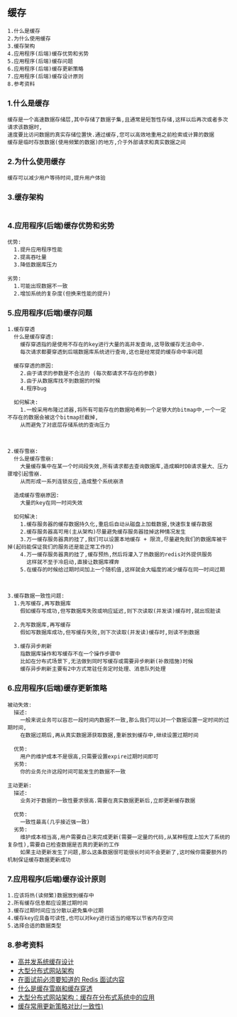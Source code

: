 ## 缓存
```
1.什么是缓存
2.为什么使用缓存
3.缓存架构
4.应用程序(后端)缓存优势和劣势
5.应用程序(后端)缓存问题
6.应用程序(后端)缓存更新策略
7.应用程序(后端)缓存设计原则
8.参考资料
```

### 1.什么是缓存
```
缓存是一个高速数据存储层,其中存储了数据子集,且通常是短暂性存储,这样以后再次或者多次请求该数据时,
速度要比访问数据的真实存储位置快.通过缓存,您可以高效地重用之前检索或计算的数据
缓存是临时存放数据(使用频繁的数据)的地方,介于外部请求和真实数据之间
```

### 2.为什么使用缓存
```
缓存可以减少用户等待时间,提升用户体验
```

### 3.缓存架构
```

```

### 4.应用程序(后端)缓存优势和劣势

```
优势:
  1.提升应用程序性能
  2.提高吞吐量
  3.降低数据库压力

劣势:
  1.可能出现数据不一致
  2.增加系统的复杂度(但换来性能的提升)
```


### 5.应用程序(后端)缓存问题
```
1.缓存穿透
  什么是缓存穿透: 
    缓存穿透指的是使用不存在的key进行大量的高并发查询,这导致缓存无法命中.
    每次请求都要穿透到后端数据库系统进行查询,这也是经常提的缓存命中率问题
    
  缓存穿透的原因:
    2.由于请求的参数是不合法的 (每次都请求不存在的参数)
    3.由于从数据库找不到数据的时候
    4.程序bug
    
  如何解决:
    1.一般采用布隆过滤器,将所有可能存在的数据哈希到一个足够大的bitmap中,一个一定不存在的数据会被这个bitmap拦截掉,
    从而避免了对底层存储系统的查询压力

    
  
2.缓存雪崩:
  什么是缓存雪崩:
    大量缓存集中在某一个时间段失效,所有请求都去查询数据库,造成瞬时DB请求量大、压力骤增引起雪崩.
    从而形成一系列连锁反应,造成整个系统崩溃
    
  造成缓存雪崩原因:
    大量的key在同一时间失效
  
  如何解决:
  	1.缓存服务器的缓存数据持久化,重启后自动从磁盘上加载数据,快速恢复缓存数据
  	2.缓存服务器高可用(主从架构)尽量避免缓存服务器挂掉这种情况发生
  	3.万一缓存服务器真的挂了,我们可以设置本地缓存 + 限流,尽量避免我们的数据库被干掉(起码能保证我们的服务还是能正常工作的)
  	4.万一缓存服务器真的挂了,缓存预热,然后将灌入了热数据的redis对外提供服务
      这样就不至于冷启动,直接让数据库裸奔
    5.在缓存的时候给过期时间加上一个随机值,这样就会大幅度的减少缓存在同一时间过期
  
  
  
3.缓存数据一致性问题:
  1.先写缓存,再写数据库
    假如缓存写成功,但写数据库失败或响应延迟,则下次读取(并发读)缓存时,就出现脏读
    
  2.先写数据库,再写缓存
    假如写数据库成功,但写缓存失败,则下次读取(并发读)缓存时,则读不到数据
    
  3.缓存异步刷新
    指数据库操作和写缓存不在一个操作步骤中
    比如在分布式场景下,无法做到同时写缓存或需要异步刷新(补救措施)时候
    缓存异步刷新主要有2中方式常驻任务定时处理、消息队列处理
```


### 6.应用程序(后端)缓存更新策略
```
被动失效:
  描述:
    一般来说业务可以容忍一段时间内数据不一致,那么我们可以对一个数据设置一定时间的过期时间,
    在数据过期后,再从真实数据源获取数据,重新放到缓存中,继续设置过期时间
  
  优势:
    用户的维护成本不是很高,只需要设置expire过期时间即可
  劣势:
    你的业务允许这段时间可能发生的数据不一致

主动更新:
  描述:
    业务对于数据的一致性要求很高.需要在真实数据更新后,立即更新缓存数据
    
  优势:
    一致性最高(几乎接近强一致)
  劣势:
    维护成本相当高,用户需要自己来完成更新(需要一定量的代码,从某种程度上加大了系统的复杂性),需要自己检查数据是否真的更新的工作
    如果主动更新发生了问题,那么这条数据很可能很长时间不会更新了,这时候你需要额外的机制保证缓存数据更新成功
```

### 7.应用程序(后端)缓存设计原则
```
1.应该将热(读频繁)数据放到缓存中
2.所有缓存信息都应设置过期时间
3.缓存过期时间应当分散以避免集中过期
4.缓存key应具备可读性,也可以对key进行适当的缩写以节省内存空间
5.选择合适的数据类型
```

### 8.参考资料
- [高并发系统缓存设计](https://younghz.github.io/高并发系统缓存设计)
- [大型分布式网站架构](https://juejin.im/post/5ae338ac6fb9a07ab4585b92)
- [在面试前必须要知道的 Redis 面试内容](https://learnku.com/articles/22363)
- [什么是缓存雪崩和缓存穿透](https://www.ydstudio.net/archives/49.html)
- [大型分布式网站架构：缓存在分布式系统中的应用](https://juejin.im/post/5ae338ac6fb9a07ab4585b92)
- [缓存常用更新策略对比(一致性)](https://blog.csdn.net/dhfzhishi/article/details/82960014)

